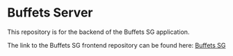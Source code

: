 # Buffets Server

This repository is for the backend of the Buffets SG application.

The link to the Buffets SG frontend repository can be found here: [Buffets SG](https://github.com/guanjunming/buffets-sg)
